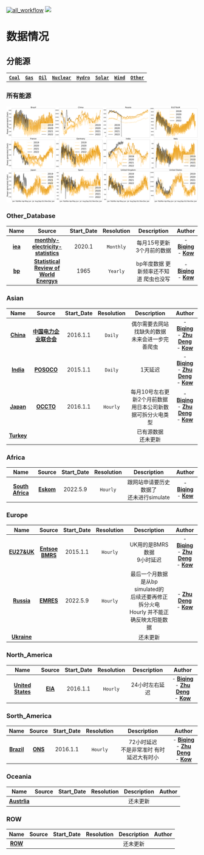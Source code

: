 [![all_workflow](https://github.com/KowComical/GlobalPowerUpdate-Kow/actions/workflows/all_workflow.yml/badge.svg?branch=master)](https://github.com/KowComical/GlobalPowerUpdate-Kow/actions/workflows/all_workflow.yml)
<a href="https://github.com/users/KowComical/projects/2"><img src="https://img.shields.io/badge/issues-project-blue"/></a>



# 数据情况
## 分能源
|||||||||
|:-:|:-:|:-:|:-:|:-:|:-:|:-:|:-:|
|**[`Coal`](./image/Coal_generation_for_all_country.svg)**|**[`Gas`](./image/Gas_generation_for_all_country.svg)**|**[`Oil`](./image/Oil_generation_for_all_country.svg)**|**[`Nuclear`](./image/Nuclear_generation_for_all_country.svg)**|**[`Hydro`](./image/Hydro_generation_for_all_country.svg)**|**[`Solar`](./image/Solar_generation_for_all_country.svg)**|**[`Wind`](./image/Wind_generation_for_all_country.svg)**|**[`Other`](./image/Other_generation_for_all_country.svg)**|
### 所有能源
![](./image/Power_generation_for_all_country.svg)


### Other_Database
|Name|Source|Start_Date|Resolution|Description|Author|
|:-:|:-:|:-:|:-:|:-:|:-:|
|**[iea](./data/#global_rf/iea)**|**[monthly-electricity-statistics](https://www.iea.org/data-and-statistics/data-product/monthly-electricity-statistics)**|2020.1|`Monthly`|每月15号更新3个月前的数据|- **[Biqing](https://github.com/cadagno)**<br>- **[Kow](https://github.com/KowComical)**|
|**[bp](./data/#global_rf/bp)**|**[Statistical Review of World Energys](https://www.bp.com/en/global/corporate/energy-economics/statistical-review-of-world-energy.html)**|1965|`Yearly`|bp年度数据 更新频率还不知道 爬虫也没写|- **[Biqing](https://github.com/cadagno)**<br>- **[Kow](https://github.com/KowComical)**|
### Asian
|Name|Source|Start_Date|Resolution|Description|Author|
|:-:|:-:|:-:|:-:|:-:|:-:|
|**[China](./data/asia/china)**|**[中国电力企业联合会](https://cec.org.cn/menu/index.html?170)**|2016.1.1|`Daily`|偶尔需要去网站找缺失的数据<br>未来会进一步完善爬虫|- **[Biqing](https://github.com/cadagno)**<br>- **[Zhu Deng](https://github.com/thuzhu)**<br>- **[Kow](https://github.com/KowComical)**|
|**[India](./data/asia/india)**|**[POSOCO](https://posoco.in/reports/daily-reports/)**|2015.1.1|`Daily`|1天延迟|- **[Biqing](https://github.com/cadagno)**<br>- **[Zhu Deng](https://github.com/thuzhu)**<br>- **[Kow](https://github.com/KowComical)**|
|**[Japan](./data/asia/japan)**|**[OCCTO](https://occtonet3.occto.or.jp/public/dfw/RP11/OCCTO/SD/LOGIN_login#)**|2016.1.1|`Hourly`|每月10号左右更新2个月前数据<br>用日本公司新数据可拆分火电类型|- **[Biqing](https://github.com/cadagno)**<br>- **[Zhu Deng](https://github.com/thuzhu)**<br>- **[Kow](https://github.com/KowComical)**|
|**[Turkey](https://github.com/KowComical/GlobalPowerUpdate-Kow/issues/27)**||||已有源数据<br>还未更新||

### Africa
|Name|Source|Start_Date|Resolution|Description|Author|
|:-:|:-:|:-:|:-:|:-:|:-:|
|**[South Africa](./data/africa/south_africa)**|**[Eskom](https://www.eskom.co.za/dataportal/supply-side/station-build-up-for-the-last-7-days/)**|2022.5.9|`Hourly`|跟网站申请要历史数据了<br>还未进行simulate|- **[Biqing](https://github.com/cadagno)**<br>- **[Kow](https://github.com/KowComical)**|

### Europe
|Name|Source|Start_Date|Resolution|Description|Author|
|:-:|:-:|:-:|:-:|:-:|:-:|
|**[EU27&UK](./data/europe/eu27_uk)**|**[Entsoe](https://transparency.entsoe.eu/generation/r2/actualGenerationPerProductionType/show)**<br>**[BMRS](https://www.bmreports.com/bmrs)**|2015.1.1|`Hourly`|UK用的是BMRS数据<br>9小时延迟|- **[Biqing](https://github.com/cadagno)**<br>- **[Zhu Deng](https://github.com/thuzhu)**<br>- **[Kow](https://github.com/KowComical)**|
|**[Russia](./data/europe/russia)**|**[EMRES](https://emres.cn)**|2022.5.9|`Hourly`|最后一个月数据是从bp simulated的<br>后续还要再修正拆分火电<br>Hourly 并不能正确反映太阳能数据|- **[Zhu Deng](https://github.com/thuzhu)**<br>- **[Kow](https://github.com/KowComical)**|
|**[Ukraine](https://github.com/KowComical/GlobalPowerUpdate-Kow/issues/23)** ||||还未更新||

### North_America
|Name|Source|Start_Date|Resolution|Description|Author|
|:-:|:-:|:-:|:-:|:-:|:-:|
|**[United States](./data/n_america/us)**|**[EIA](https://www.eia.gov/electricity/)**|2016.1.1|`Hourly`|24小时左右延迟|- **[Biqing](https://github.com/cadagno)**<br>- **[Zhu Deng](https://github.com/thuzhu)**<br>- **[Kow](https://github.com/KowComical)**|


### Sorth_America
|Name|Source|Start_Date|Resolution|Description|Author|
|:-:|:-:|:-:|:-:|:-:|:-:|
|**[Brazil](./data/s_america/brazil)**|**[ONS](http://www.ons.org.br/Paginas/resultados-da-operacao/historico-da-operacao)**|2016.1.1|`Hourly`|72小时延迟<br>不是非常准时 有时延迟大有时小|- **[Biqing](https://github.com/cadagno)**<br>- **[Zhu Deng](https://github.com/thuzhu)**<br>- **[Kow](https://github.com/KowComical)**|

### Oceania
|Name|Source|Start_Date|Resolution|Description|Author|
|:-:|:-:|:-:|:-:|:-:|:-:|
|**[Austrlia](https://github.com/KowComical/GlobalPowerUpdate-Kow/issues/12)**||||还未更新||

### ROW
|Name|Source|Start_Date|Resolution|Description|Author|
|:-:|:-:|:-:|:-:|:-:|:-:|
|**[ROW](https://github.com/KowComical/GlobalPowerUpdate-Kow/issues/11)**||||还未更新||


